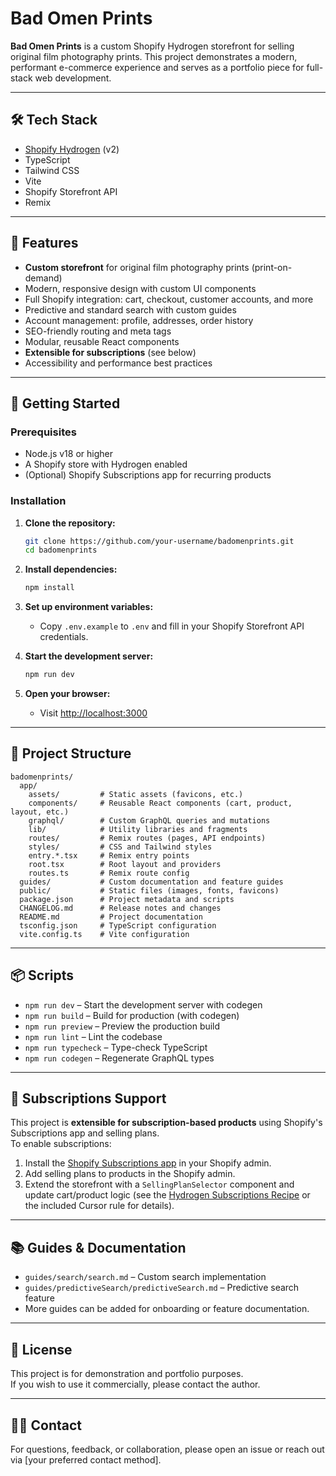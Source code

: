 # Bad Omen Prints

**Bad Omen Prints** is a custom Shopify Hydrogen storefront for selling original film photography prints. This project demonstrates a modern, performant e-commerce experience and serves as a portfolio piece for full-stack web development.

---

## 🛠 Tech Stack

- [Shopify Hydrogen](https://hydrogen.shopify.dev/) (v2)
- TypeScript
- Tailwind CSS
- Vite
- Shopify Storefront API
- Remix

---

## 🎯 Features

- **Custom storefront** for original film photography prints (print-on-demand)
- Modern, responsive design with custom UI components
- Full Shopify integration: cart, checkout, customer accounts, and more
- Predictive and standard search with custom guides
- Account management: profile, addresses, order history
- SEO-friendly routing and meta tags
- Modular, reusable React components
- **Extensible for subscriptions** (see below)
- Accessibility and performance best practices

---

## 🚀 Getting Started

### Prerequisites

- Node.js v18 or higher
- A Shopify store with Hydrogen enabled
- (Optional) Shopify Subscriptions app for recurring products

### Installation

1. **Clone the repository:**
   ```sh
   git clone https://github.com/your-username/badomenprints.git
   cd badomenprints
   ```

2. **Install dependencies:**
   ```sh
   npm install
   ```

3. **Set up environment variables:**
   - Copy `.env.example` to `.env` and fill in your Shopify Storefront API credentials.

4. **Start the development server:**
   ```sh
   npm run dev
   ```

5. **Open your browser:**
   - Visit [http://localhost:3000](http://localhost:3000)

---

## 🧩 Project Structure

```
badomenprints/
  app/
    assets/         # Static assets (favicons, etc.)
    components/     # Reusable React components (cart, product, layout, etc.)
    graphql/        # Custom GraphQL queries and mutations
    lib/            # Utility libraries and fragments
    routes/         # Remix routes (pages, API endpoints)
    styles/         # CSS and Tailwind styles
    entry.*.tsx     # Remix entry points
    root.tsx        # Root layout and providers
    routes.ts       # Remix route config
  guides/           # Custom documentation and feature guides
  public/           # Static files (images, fonts, favicons)
  package.json      # Project metadata and scripts
  CHANGELOG.md      # Release notes and changes
  README.md         # Project documentation
  tsconfig.json     # TypeScript configuration
  vite.config.ts    # Vite configuration
```

---

## 📦 Scripts

- `npm run dev` – Start the development server with codegen
- `npm run build` – Build for production (with codegen)
- `npm run preview` – Preview the production build
- `npm run lint` – Lint the codebase
- `npm run typecheck` – Type-check TypeScript
- `npm run codegen` – Regenerate GraphQL types

---

## 🛒 Subscriptions Support

This project is **extensible for subscription-based products** using Shopify's Subscriptions app and selling plans.  
To enable subscriptions:

1. Install the [Shopify Subscriptions app](https://apps.shopify.com/shopify-subscriptions) in your Shopify admin.
2. Add selling plans to products in the Shopify admin.
3. Extend the storefront with a `SellingPlanSelector` component and update cart/product logic (see the [Hydrogen Subscriptions Recipe](https://shopify.dev/docs/custom-storefronts/hydrogen/examples/subscriptions) or the included Cursor rule for details).

---

## 📚 Guides & Documentation

- `guides/search/search.md` – Custom search implementation
- `guides/predictiveSearch/predictiveSearch.md` – Predictive search feature
- More guides can be added for onboarding or feature documentation.

---

## 📄 License

This project is for demonstration and portfolio purposes.  
If you wish to use it commercially, please contact the author.

---

## 🙋‍♂️ Contact

For questions, feedback, or collaboration, please open an issue or reach out via [your preferred contact method].
